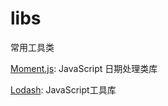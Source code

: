 # libs
常用工具类


[Moment.js](http://momentjs.cn): JavaScript 日期处理类库

[Lodash](https://lodash.com/): JavaScript工具库
